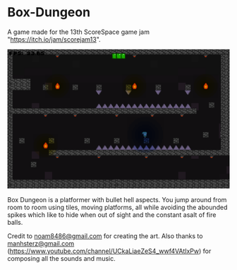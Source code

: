 # Box-Dungeon

A game made for the 13th ScoreSpace game jam "https://itch.io/jam/scorejam13".

![game_screen_shot](https://github.com/AndrewDMorgan/Box-Dungeon/blob/main/Screen%20Shot%202021-05-16%20at%208.51.26%20PM.png?raw=true)

Box Dungeon is a platformer with bullet hell aspects. You jump around from room to room using tiles, moving platforms, all while avoiding the abounded spikes which like to hide when out of sight and the constant asalt of fire balls.

Credit to noam8486@gmail.com for creating the art. Also thanks to manhsterz@gmail.com (https://www.youtube.com/channel/UCkaLiaeZeS4_wwf4VAtIxPw) for composing all the sounds and music.
